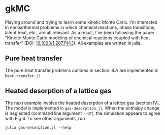 # gkMC

Playing around and trying to learn some kinetic Monte Carlo.
I'm interested in nonisothermal problems in which chemical reactions, phase transitions, latent heat, etc., are all relevant.
As a result, I've been following the paper "Kinetic Monte Carlo modeling of chemical reactions coupled with heat transfer" (DOI: [10.1063/1.2877443](http://dx.doi.org/10.1063/1.2877443)).
All examples are written in julia.

## Pure heat transfer

The pure heat transfer problems outlined in section III.A are implemented in ``heat-transfer.jl``.

## Heated desorption of a lattice gas

The next example involve the heated desorption of a lattice gas (section IV).
The model is implemented in ``gas-desorption.jl``.
When the enthalpy change is neglected (command line argument ``--dT``), the simulation appears to agree with Fig 4.
To see other arguments, run

    julia gas-desorption.jl --help
